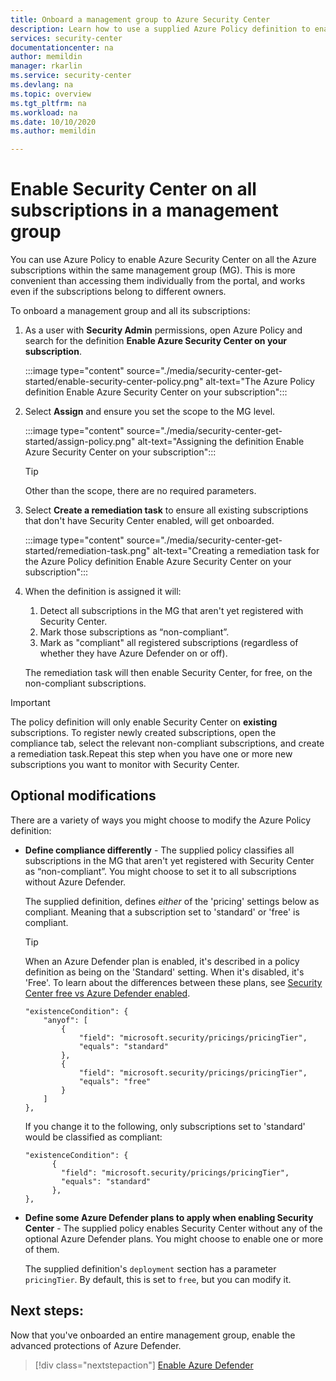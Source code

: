 ```yaml
---
title: Onboard a management group to Azure Security Center
description: Learn how to use a supplied Azure Policy definition to enable Azure Security Center for all the subscriptions in a management group.
services: security-center
documentationcenter: na
author: memildin
manager: rkarlin
ms.service: security-center
ms.devlang: na
ms.topic: overview
ms.tgt_pltfrm: na
ms.workload: na
ms.date: 10/10/2020
ms.author: memildin

---
```


# Enable Security Center on all subscriptions in a management group

You can use Azure Policy to enable Azure Security Center on all the Azure subscriptions within the same management group (MG). This is more convenient than accessing them individually from the portal, and works even if the subscriptions belong to different owners. 

To onboard a management group and all its subscriptions:

1. As a user with **Security Admin** permissions, open Azure Policy and search for the definition **Enable Azure Security Center on your subscription**.

    :::image type="content" source="./media/security-center-get-started/enable-security-center-policy.png" alt-text="The Azure Policy definition Enable Azure Security Center on your subscription":::

1. Select **Assign** and ensure you set the scope to the MG level.

    :::image type="content" source="./media/security-center-get-started/assign-policy.png" alt-text="Assigning the definition Enable Azure Security Center on your subscription":::

    > [!TIP]
    > Other than the scope, there are no required parameters.

1. Select **Create a remediation task** to ensure all existing subscriptions that don't have Security Center enabled, will get onboarded.

    :::image type="content" source="./media/security-center-get-started/remediation-task.png" alt-text="Creating a remediation task for the Azure Policy definition Enable Azure Security Center on your subscription":::

1. When the definition is assigned it will:

    1. Detect all subscriptions in the MG that aren't yet registered with Security Center.
    1. Mark those subscriptions as “non-compliant”.
    1. Mark as "compliant" all registered subscriptions (regardless of whether they have Azure Defender on or off).

    The remediation task will then enable Security Center, for free, on the non-compliant subscriptions.

> [!IMPORTANT]
> The policy definition will only enable Security Center on **existing** subscriptions. To register newly created subscriptions, open the compliance tab, select the relevant non-compliant subscriptions, and create a remediation task.Repeat this step when you have one or more new subscriptions you want to monitor with Security Center.

## Optional modifications

There are a variety of ways you might choose to modify the Azure Policy definition: 

- **Define compliance differently** - The supplied policy classifies all subscriptions in the MG that aren't yet registered with Security Center as “non-compliant”. You might choose to set it to all subscriptions without Azure Defender.

    The supplied definition, defines *either* of the 'pricing' settings below as compliant. Meaning that a subscription set to 'standard' or 'free' is compliant.

    > [!TIP]
    > When an Azure Defender plan is enabled, it's described in a policy definition as being on the 'Standard' setting. When it's disabled, it's 'Free'. To learn about the differences between these plans, see [Security Center free vs Azure Defender enabled](security-center-pricing.md). 

    ```
    "existenceCondition": {
        "anyof": [
            {
                "field": "microsoft.security/pricings/pricingTier",
                "equals": "standard"
            },
            {
                "field": "microsoft.security/pricings/pricingTier",
                "equals": "free"
            }
        ]
    },
    ```

    If you change it to the following, only subscriptions set to 'standard' would be classified as compliant:

    ```
    "existenceCondition": {
          {
            "field": "microsoft.security/pricings/pricingTier",
            "equals": "standard"
          },
    },
    ```

- **Define some Azure Defender plans to apply when enabling Security Center** - The supplied policy enables Security Center without any of the optional Azure Defender plans. You might choose to enable one or more of them.

    The supplied definition's `deployment` section has a parameter `pricingTier`. By default, this is set to `free`, but you can modify it. 


## Next steps:

Now that you've onboarded an entire management group, enable the advanced protections of Azure Defender. 

> [!div class="nextstepaction"]
> [Enable Azure Defender](enable-azure-defender.md)

